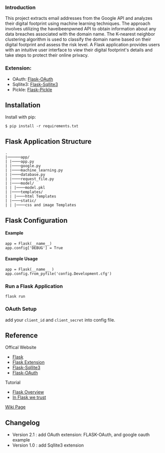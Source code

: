 ### Introduction
This project extracts email addresses from the Google API and analyzes their digital footprint using machine learning techniques. 
The approach involves utilizing the haveibeenpwned API to obtain information about any data breaches associated with the domain name. 
The K-nearest neighbor clustering algorithm is used to classify the domain name based on their digital footprint and assess the risk level. 
A Flask application provides users with an intuitive user interface to view their digital footprint's details and take steps to protect their online privacy.

### Extension:
- OAuth: [Flask-OAuth](https://pythonhosted.org/Flask-OAuth/)
- Sqllite3: [Flask-Sqllite3](https://docs.python.org/3/library/sqlite3.html)
- Pickle: [Flask-Pickle](https://pypi.org/project/pickle5/)

## Installation

Install with pip:

```
$ pip install -r requirements.txt
```

## Flask Application Structure 
```
.
|──────app/
| |────app.py
| |────google.py
| |────machine_learning.py
| |────database.py
| |────request_file.py
| |────model/
| | |────model.pkl
| |────templates/
| | |────html Templates
| |────static/
| | |────css and image Templates
```


## Flask Configuration

#### Example

```
app = Flask(__name__)
app.config['DEBUG'] = True
```

#### Example Usage

```
app = Flask(__name__ )
app.config.from_pyfile('config.Development.cfg')
```

### Run a Flask Application

```
flask run
```

### OAuth Setup
add your `client_id` and `client_secret` into config file.



## Reference

Offical Website

- [Flask](http://flask.pocoo.org/)
- [Flask Extension](http://flask.pocoo.org/extensions/)
- [Flask-Sqllite3](https://flask.palletsprojects.com/en/2.2.x/patterns/sqlite3/)
- [Flask-OAuth](https://pythonhosted.org/Flask-OAuth/)

Tutorial

- [Flask Overview](https://www.slideshare.net/maxcnunes1/flask-python-16299282)
- [In Flask we trust](http://igordavydenko.com/talks/ua-pycon-2012.pdf)

[Wiki Page](https://github.com/tsungtwu/flask-example/wiki)



## Changelog

- Version 2.1 : add OAuth extension: FLASK-OAuth, and google oauth example
- Version 1.0 : add Sqllite3 extension
